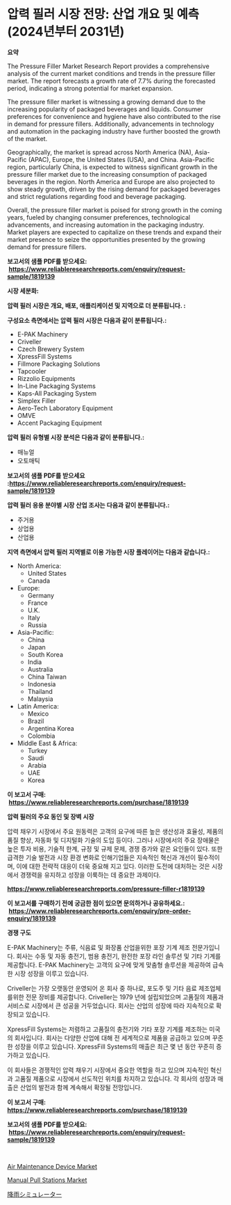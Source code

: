 <p><h1>압력 필러 시장 전망: 산업 개요 및 예측 (2024년부터 2031년)</h1></p><p><strong>요약</strong></p>
<p><p>The Pressure Filler Market Research Report provides a comprehensive analysis of the current market conditions and trends in the pressure filler market. The report forecasts a growth rate of 7.7% during the forecasted period, indicating a strong potential for market expansion.</p><p>The pressure filler market is witnessing a growing demand due to the increasing popularity of packaged beverages and liquids. Consumer preferences for convenience and hygiene have also contributed to the rise in demand for pressure fillers. Additionally, advancements in technology and automation in the packaging industry have further boosted the growth of the market.</p><p>Geographically, the market is spread across North America (NA), Asia-Pacific (APAC), Europe, the United States (USA), and China. Asia-Pacific region, particularly China, is expected to witness significant growth in the pressure filler market due to the increasing consumption of packaged beverages in the region. North America and Europe are also projected to show steady growth, driven by the rising demand for packaged beverages and strict regulations regarding food and beverage packaging.</p><p>Overall, the pressure filler market is poised for strong growth in the coming years, fueled by changing consumer preferences, technological advancements, and increasing automation in the packaging industry. Market players are expected to capitalize on these trends and expand their market presence to seize the opportunities presented by the growing demand for pressure fillers.</p></p>
<p><strong>보고서의 샘플 PDF를 받으세요: &nbsp;<a href="https://www.reliableresearchreports.com/enquiry/request-sample/1819139">https://www.reliableresearchreports.com/enquiry/request-sample/1819139</a></strong></p>
<p><strong>시장 세분화:</strong></p>
<p><strong> 압력 필러 시장은 개요, 배포, 애플리케이션 및 지역으로 더 분류됩니다. :</strong></p>
<p><strong>구성요소 측면에서는 압력 필러 시장은 다음과 같이 분류됩니다.:</strong></p>
<p><ul><li>E-PAK Machinery</li><li>Criveller</li><li>Czech Brewery System</li><li>XpressFill Systems</li><li>Fillmore Packaging Solutions</li><li>Tapcooler</li><li>Rizzolio Equipments</li><li>In-Line Packaging Systems</li><li>Kaps-All Packaging System</li><li>Simplex Filler</li><li>Aero-Tech Laboratory Equipment</li><li>OMVE</li><li>Accent Packaging Equipment</li></ul></p>
<p><strong> 압력 필러 유형별 시장 분석은 다음과 같이 분류됩니다.:</strong></p>
<p><ul><li>매뉴얼</li><li>오토매틱</li></ul></p>
<p><strong>보고서의 샘플 PDF를 받으세요 :<a href="https://www.reliableresearchreports.com/enquiry/request-sample/1819139">https://www.reliableresearchreports.com/enquiry/request-sample/1819139</a></strong></p>
<p><strong> 압력 필러 응용 분야별 시장 산업 조사는 다음과 같이 분류됩니다.:</strong></p>
<p><ul><li>주거용</li><li>상업용</li><li>산업용</li></ul></p>
<p><strong>지역 측면에서 압력 필러 지역별로 이용 가능한 시장 플레이어는 다음과 같습니다.:</strong></p>
<p><ul>
    <li>
        North America:
        <ul>
            <li>United States</li>
            <li>Canada</li>
        </ul>
    </li>
    <li>
        Europe:
        <ul>
            <li>Germany</li>
            <li>France</li>
            <li>U.K.</li>
            <li>Italy</li>
            <li>Russia</li>
        </ul>
    </li>
    <li>
        Asia-Pacific:
        <ul>
            <li>China</li>
            <li>Japan</li>
            <li>South Korea</li>
            <li>India</li>
            <li>Australia</li>
            <li>China Taiwan</li>
            <li>Indonesia</li>
            <li>Thailand</li>
            <li>Malaysia</li>
        </ul>
    </li>
    <li>
        Latin America:
        <ul>
            <li>Mexico</li>
            <li>Brazil</li>
            <li>Argentina Korea</li>
            <li>Colombia</li>
        </ul>
    </li>
    <li>
        Middle East & Africa:
        <ul>
            <li>Turkey</li>
            <li>Saudi</li>
            <li>Arabia</li>
            <li>UAE</li>
            <li>Korea</li>
        </ul>
    </li>
    </ul></p>
<p><strong>이 보고서 구매: &nbsp;<a href="https://www.reliableresearchreports.com/purchase/1819139">https://www.reliableresearchreports.com/purchase/1819139</a></strong></p>
<p><strong>압력 필러의 주요 동인 및 장벽 시장</strong></p>
<p><p>압력 채우기 시장에서 주요 원동력은 고객의 요구에 따른 높은 생산성과 효율성, 제품의 품질 향상, 자동화 및 디지털화 기술의 도입 등이다. 그러나 시장에서의 주요 장애물은 높은 투자 비용, 기술적 한계, 규정 및 규제 문제, 경쟁 증가와 같은 요인들이 있다. 또한 급격한 기술 발전과 시장 환경 변화로 인해기업들은 지속적인 혁신과 개선이 필수적이며, 이에 대한 전략적 대응이 더욱 중요해 지고 있다. 이러한 도전에 대처하는 것은 시장에서 경쟁력을 유지하고 성장을 이룩하는 데 중요한 과제이다.</p></p>
<p><strong><a href="https://www.reliableresearchreports.com/pressure-filler-r1819139">https://www.reliableresearchreports.com/pressure-filler-r1819139</a></strong></p>
<p><strong>이 보고서를 구매하기 전에 궁금한 점이 있으면 문의하거나 공유하세요.: &nbsp;<a href="https://www.reliableresearchreports.com/enquiry/pre-order-enquiry/1819139">https://www.reliableresearchreports.com/enquiry/pre-order-enquiry/1819139</a></strong></p>
<p><strong>경쟁 구도</strong></p>
<p><p>E-PAK Machinery는 주류, 식음료 및 화장품 산업을위한 포장 기계 제조 전문가입니다. 회사는 수동 및 자동 충전기, 범용 충전기, 완전한 포장 라인 솔루션 및 기타 기계를 제공합니다. E-PAK Machinery는 고객의 요구에 맞게 맞춤형 솔루션을 제공하여 급속한 시장 성장을 이루고 있습니다. </p><p>Criveller는 가장 오랫동안 운영되어 온 회사 중 하나로, 포도주 및 기타 음료 제조업체를위한 전문 장비를 제공합니다. Criveller는 1979 년에 설립되었으며 고품질의 제품과 서비스로 시장에서 큰 성공을 거두었습니다. 회사는 산업의 성장에 따라 지속적으로 확장되고 있습니다.</p><p>XpressFill Systems는 저렴하고 고품질의 충전기와 기타 포장 기계를 제조하는 미국의 회사입니다. 회사는 다양한 산업에 대해 전 세계적으로 제품을 공급하고 있으며 꾸준한 성장을 이루고 있습니다. XpressFill Systems의 매출은 최근 몇 년 동안 꾸준히 증가하고 있습니다.</p><p>이 회사들은 경쟁적인 압력 채우기 시장에서 중요한 역할을 하고 있으며 지속적인 혁신과 고품질 제품으로 시장에서 선도적인 위치를 차지하고 있습니다. 각 회사의 성장과 매출은 산업의 발전과 함께 계속해서 확장될 전망입니다.</p></p>
<p><strong>이 보고서 구매: &nbsp; <a href="https://www.reliableresearchreports.com/purchase/1819139">https://www.reliableresearchreports.com/purchase/1819139</a></strong></p>
<p><strong>보고서의 샘플 PDF를 받으세요: &nbsp;<a href="https://www.reliableresearchreports.com/enquiry/request-sample/1819139">https://www.reliableresearchreports.com/enquiry/request-sample/1819139</a></strong><strong></strong></p>
<p>&nbsp;</p>
<p><p><a href="https://github.com/changoleonlaverguenzanoexiste/Market-Research-Report-List-3/blob/main/air-maintenance-device-market.md">Air Maintenance Device Market</a></p><p><a href="https://github.com/dimitrishawkinswaynenp91rgz/Market-Research-Report-List-2/blob/main/manual-pull-stations-market.md">Manual Pull Stations Market</a></p><p><a href="https://github.com/one-cool-chick/Market-Research-Report-List-1/blob/main/349367032370.md">降雨シミュレーター</a></p></p>